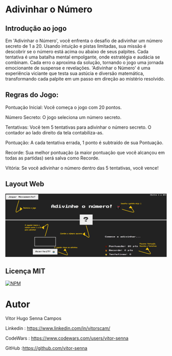 # Adivinhar o Número

## Introdução ao jogo

Em 'Adivinhar o Número', você enfrenta o desafio de adivinhar um número secreto de 1 a 20. Usando intuição e pistas limitadas, sua missão é descobrir se o número está acima ou abaixo de seus palpites. Cada tentativa é uma batalha mental empolgante, onde estratégia e audácia se combinam. Cada erro o aproxima da solução, tornando o jogo uma jornada emocionante de suspense e revelações. 'Adivinhar o Número' é uma experiência viciante que testa sua astúcia e diversão matemática, transformando cada palpite em um passo em direção ao mistério resolvido.

## Regras do Jogo:

Pontuação Inicial: Você começa o jogo com 20 pontos.

Número Secreto: O jogo seleciona um número secreto.

Tentativas: Você tem 5 tentativas para adivinhar o número secreto. O contador ao lado direito da tela contabiliza-as.

Pontuação: A cada tentativa errada, 1 ponto é subtraído de sua Pontuação.

Recorde: Sua melhor pontuação (a maior pontuação que você alcançou em todas as partidas) será salva como Recorde.

Vitória: Se você adivinhar o número dentro das 5 tentativas, você vence!

## Layout Web

![web-layout](https://github.com/vitor-senna/adivinhar-o-numero/blob/master/layout-web-editado.png)

## Licença MIT

[![NPM](https://img.shields.io/npm/l/react)](https://github.com/vitor-senna/adivinhar-o-numero/blob/main/LICENSE)

# Autor

Vitor Hugo Senna Campos

Linkedin : https://www.linkedin.com/in/vitorscam/

CodeWars : https://www.codewars.com/users/vitor-senna

GitHub :https://github.com/vitor-senna
